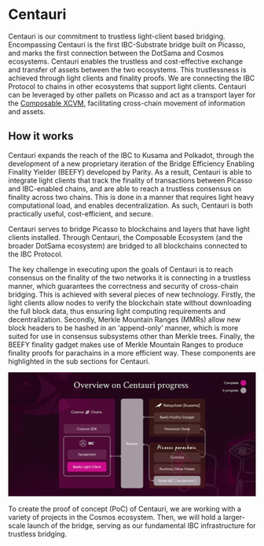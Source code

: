 # Centauri

Centauri is our commitment to trustless light-client based bridging. Encompassing Centauri is the first IBC-Substrate 
bridge built on Picasso, and marks the first connection between the DotSama and Cosmos ecosystems. 
Centauri enables the trustless and cost-effective exchange and transfer of assets between the two ecosystems. 
This trustlessness is achieved through light clients and finality proofs. We are connecting the IBC Protocol to chains 
in other ecosystems that support light clients. Centauri can be leveraged by other pallets on Picasso and act as a 
transport layer for the [Composable XCVM](./xcvm-overview.md), facilitating cross-chain movement of 
information and assets.

## How it works

Centauri expands the reach of the IBC to Kusama and Polkadot, through the development of a new proprietary 
iteration of the Bridge Efficiency Enabling Finality Yielder (BEEFY) developed by Parity. 
As a result, Centauri is able to integrate light clients that track the finality of transactions between 
Picasso and IBC-enabled chains, and are able to reach a trustless consensus on finality across two chains. 
This is done in a manner that requires light heavy computational load, and enables decentralization. 
As such, Centauri is both practically useful, cost-efficient, and secure.

Centauri serves to bridge Picasso to blockchains and layers that have light clients installed. 
Through Centauri, the Composable Ecosystem (and the broader DotSama ecosystem) 
are bridged to all blockchains connected to the IBC Protocol.

The key challenge in executing upon the goals of Centauri is to reach consensus on the finality of the two networks 
it is connecting in a trustless manner, which guarantees the correctness and security of cross-chain bridging. 
This is achieved with several pieces of new technology. Firstly, the light clients allow nodes to verify the blockchain 
state without downloading the full block data, thus ensuring light computing requirements and decentralization. 
Secondly, Merkle Mountain Ranges (MMRs) allow new block headers to be hashed in an ‘append-only’ manner, 
which is more suited for use in consensus subsystems other than Merkle trees. Finally, the BEEFY finality gadget makes 
use of Merkle Mountain Ranges to produce finality proofs for parachains in a more efficient way. 
These components are highlighted in the sub sections for Centauri.


![overview_centauri_progress](../../static/img/products/centauri/overview-centauri-progress.png)


To create the proof of concept (PoC) of Centauri, we are working with a variety of projects in the Cosmos ecosystem. 
Then, we will hold a larger-scale launch of the bridge, serving as our fundamental IBC infrastructure for trustless 
bridging.
